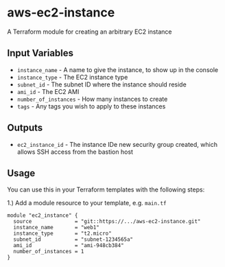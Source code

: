 aws-ec2-instance
=================
A Terraform module for creating an arbitrary EC2 instance

Input Variables
---------------
- `instance_name` - A name to give the instance, to show up in the console
- `instance_type` - The EC2 instance type
- `subnet_id` - The subnet ID where the instance should reside
- `ami_id` - The EC2 AMI
- `number_of_instances` - How many instances to create
- `tags` - Any tags you wish to apply to these instances

Outputs
-------
- `ec2_instance_id` - The instance IDe new security group created, which allows SSH access from the bastion host

Usage
-----
You can use this in your Terraform templates with the following steps:

1.) Add a module resource to your template, e.g. `main.tf`
```
module "ec2_instance" {
  source              = "git::https://.../aws-ec2-instance.git"
  instance_name       = "web1"
  instance_type       = "t2.micro"
  subnet_id           = "subnet-1234565a"
  ami_id              = "ami-948cb384"
  number_of_instances = 1
}

```

